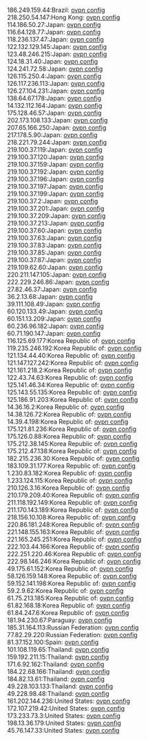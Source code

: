 186.249.159.44:Brazil: [ovpn config](vpn/186_249_159_44.ovpn)  
218.250.54.147:Hong Kong: [ovpn config](vpn/218_250_54_147.ovpn)  
114.186.50.27:Japan: [ovpn config](vpn/114_186_50_27.ovpn)  
116.64.128.77:Japan: [ovpn config](vpn/116_64_128_77.ovpn)  
118.236.137.47:Japan: [ovpn config](vpn/118_236_137_47.ovpn)  
122.132.129.145:Japan: [ovpn config](vpn/122_132_129_145.ovpn)  
123.48.246.215:Japan: [ovpn config](vpn/123_48_246_215.ovpn)  
124.18.31.40:Japan: [ovpn config](vpn/124_18_31_40.ovpn)  
124.241.72.58:Japan: [ovpn config](vpn/124_241_72_58.ovpn)  
126.115.250.4:Japan: [ovpn config](vpn/126_115_250_4.ovpn)  
126.117.236.113:Japan: [ovpn config](vpn/126_117_236_113.ovpn)  
126.27.104.231:Japan: [ovpn config](vpn/126_27_104_231.ovpn)  
138.64.67.178:Japan: [ovpn config](vpn/138_64_67_178.ovpn)  
14.132.112.164:Japan: [ovpn config](vpn/14_132_112_164.ovpn)  
175.128.46.57:Japan: [ovpn config](vpn/175_128_46_57.ovpn)  
202.173.108.133:Japan: [ovpn config](vpn/202_173_108_133.ovpn)  
207.65.166.250:Japan: [ovpn config](vpn/207_65_166_250.ovpn)  
217.178.5.90:Japan: [ovpn config](vpn/217_178_5_90.ovpn)  
218.221.79.244:Japan: [ovpn config](vpn/218_221_79_244.ovpn)  
219.100.37.119:Japan: [ovpn config](vpn/219_100_37_119.ovpn)  
219.100.37.120:Japan: [ovpn config](vpn/219_100_37_120.ovpn)  
219.100.37.159:Japan: [ovpn config](vpn/219_100_37_159.ovpn)  
219.100.37.192:Japan: [ovpn config](vpn/219_100_37_192.ovpn)  
219.100.37.196:Japan: [ovpn config](vpn/219_100_37_196.ovpn)  
219.100.37.197:Japan: [ovpn config](vpn/219_100_37_197.ovpn)  
219.100.37.199:Japan: [ovpn config](vpn/219_100_37_199.ovpn)  
219.100.37.2:Japan: [ovpn config](vpn/219_100_37_2.ovpn)  
219.100.37.201:Japan: [ovpn config](vpn/219_100_37_201.ovpn)  
219.100.37.209:Japan: [ovpn config](vpn/219_100_37_209.ovpn)  
219.100.37.213:Japan: [ovpn config](vpn/219_100_37_213.ovpn)  
219.100.37.60:Japan: [ovpn config](vpn/219_100_37_60.ovpn)  
219.100.37.63:Japan: [ovpn config](vpn/219_100_37_63.ovpn)  
219.100.37.83:Japan: [ovpn config](vpn/219_100_37_83.ovpn)  
219.100.37.85:Japan: [ovpn config](vpn/219_100_37_85.ovpn)  
219.100.37.87:Japan: [ovpn config](vpn/219_100_37_87.ovpn)  
219.109.62.60:Japan: [ovpn config](vpn/219_109_62_60.ovpn)  
220.211.147.105:Japan: [ovpn config](vpn/220_211_147_105.ovpn)  
222.229.246.86:Japan: [ovpn config](vpn/222_229_246_86.ovpn)  
27.82.46.37:Japan: [ovpn config](vpn/27_82_46_37.ovpn)  
36.2.13.68:Japan: [ovpn config](vpn/36_2_13_68.ovpn)  
39.111.108.49:Japan: [ovpn config](vpn/39_111_108_49.ovpn)  
60.120.133.49:Japan: [ovpn config](vpn/60_120_133_49.ovpn)  
60.151.13.209:Japan: [ovpn config](vpn/60_151_13_209.ovpn)  
60.236.96.182:Japan: [ovpn config](vpn/60_236_96_182.ovpn)  
60.71.190.147:Japan: [ovpn config](vpn/60_71_190_147.ovpn)  
116.125.69.177:Korea Republic of: [ovpn config](vpn/116_125_69_177.ovpn)  
119.235.246.192:Korea Republic of: [ovpn config](vpn/119_235_246_192.ovpn)  
121.134.44.40:Korea Republic of: [ovpn config](vpn/121_134_44_40.ovpn)  
121.147.127.242:Korea Republic of: [ovpn config](vpn/121_147_127_242.ovpn)  
121.161.218.2:Korea Republic of: [ovpn config](vpn/121_161_218_2.ovpn)  
122.43.74.63:Korea Republic of: [ovpn config](vpn/122_43_74_63.ovpn)  
125.141.46.34:Korea Republic of: [ovpn config](vpn/125_141_46_34.ovpn)  
125.143.55.135:Korea Republic of: [ovpn config](vpn/125_143_55_135.ovpn)  
125.186.91.203:Korea Republic of: [ovpn config](vpn/125_186_91_203.ovpn)  
14.36.16.2:Korea Republic of: [ovpn config](vpn/14_36_16_2.ovpn)  
14.38.126.72:Korea Republic of: [ovpn config](vpn/14_38_126_72.ovpn)  
14.39.4.198:Korea Republic of: [ovpn config](vpn/14_39_4_198.ovpn)  
175.121.81.236:Korea Republic of: [ovpn config](vpn/175_121_81_236.ovpn)  
175.126.0.88:Korea Republic of: [ovpn config](vpn/175_126_0_88.ovpn)  
175.212.38.145:Korea Republic of: [ovpn config](vpn/175_212_38_145.ovpn)  
175.212.47.138:Korea Republic of: [ovpn config](vpn/175_212_47_138.ovpn)  
182.215.236.30:Korea Republic of: [ovpn config](vpn/182_215_236_30.ovpn)  
183.109.31.177:Korea Republic of: [ovpn config](vpn/183_109_31_177.ovpn)  
1.230.83.182:Korea Republic of: [ovpn config](vpn/1_230_83_182.ovpn)  
1.233.124.115:Korea Republic of: [ovpn config](vpn/1_233_124_115.ovpn)  
210.126.3.16:Korea Republic of: [ovpn config](vpn/210_126_3_16.ovpn)  
210.179.209.40:Korea Republic of: [ovpn config](vpn/210_179_209_40.ovpn)  
211.118.192.149:Korea Republic of: [ovpn config](vpn/211_118_192_149.ovpn)  
211.170.143.189:Korea Republic of: [ovpn config](vpn/211_170_143_189.ovpn)  
218.156.10.108:Korea Republic of: [ovpn config](vpn/218_156_10_108.ovpn)  
220.86.181.248:Korea Republic of: [ovpn config](vpn/220_86_181_248.ovpn)  
221.148.155.163:Korea Republic of: [ovpn config](vpn/221_148_155_163.ovpn)  
221.165.245.251:Korea Republic of: [ovpn config](vpn/221_165_245_251.ovpn)  
222.103.44.166:Korea Republic of: [ovpn config](vpn/222_103_44_166.ovpn)  
222.251.220.46:Korea Republic of: [ovpn config](vpn/222_251_220_46.ovpn)  
222.98.146.246:Korea Republic of: [ovpn config](vpn/222_98_146_246.ovpn)  
49.175.61.152:Korea Republic of: [ovpn config](vpn/49_175_61_152.ovpn)  
58.126.159.148:Korea Republic of: [ovpn config](vpn/58_126_159_148.ovpn)  
59.152.141.198:Korea Republic of: [ovpn config](vpn/59_152_141_198.ovpn)  
59.2.9.62:Korea Republic of: [ovpn config](vpn/59_2_9_62.ovpn)  
61.75.213.185:Korea Republic of: [ovpn config](vpn/61_75_213_185.ovpn)  
61.82.168.18:Korea Republic of: [ovpn config](vpn/61_82_168_18.ovpn)  
61.84.247.6:Korea Republic of: [ovpn config](vpn/61_84_247_6.ovpn)  
181.94.230.67:Paraguay: [ovpn config](vpn/181_94_230_67.ovpn)  
185.31.164.113:Russian Federation: [ovpn config](vpn/185_31_164_113.ovpn)  
77.82.29.220:Russian Federation: [ovpn config](vpn/77_82_29_220.ovpn)  
81.37.152.100:Spain: [ovpn config](vpn/81_37_152_100.ovpn)  
101.108.119.65:Thailand: [ovpn config](vpn/101_108_119_65.ovpn)  
159.192.211.15:Thailand: [ovpn config](vpn/159_192_211_15.ovpn)  
171.6.92.162:Thailand: [ovpn config](vpn/171_6_92_162.ovpn)  
184.22.68.166:Thailand: [ovpn config](vpn/184_22_68_166.ovpn)  
184.82.13.61:Thailand: [ovpn config](vpn/184_82_13_61.ovpn)  
49.228.103.133:Thailand: [ovpn config](vpn/49_228_103_133.ovpn)  
49.228.98.48:Thailand: [ovpn config](vpn/49_228_98_48.ovpn)  
161.202.144.236:United States: [ovpn config](vpn/161_202_144_236.ovpn)  
172.107.219.42:United States: [ovpn config](vpn/172_107_219_42.ovpn)  
173.233.73.3:United States: [ovpn config](vpn/173_233_73_3.ovpn)  
198.13.36.179:United States: [ovpn config](vpn/198_13_36_179.ovpn)  
45.76.147.33:United States: [ovpn config](vpn/45_76_147_33.ovpn)  
